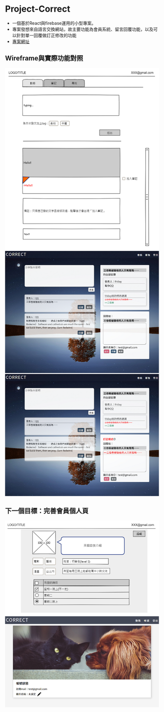 # Project-Correct

- 一個基於React與firebase運用的小型專案。
- 專案發想來自語言交換網站，故主要功能為會員系統、留言回覆功能，以及可以針對單一回覆做訂正修改的功能
- [專案網址](https://project-correct.web.app/)

## Wireframe與實際功能對照  

![image](https://github.com/Amber-han3/Project-Correct/blob/master/readmeImg/article.png)  
![image](https://github.com/Amber-han3/Project-Correct/blob/master/readmeImg/Correct01.png)   
![image](https://github.com/Amber-han3/Project-Correct/blob/master/readmeImg/Correct02.png)  

## 下一個目標：完善會員個人頁  

![image](https://github.com/Amber-han3/Project-Correct/blob/master/readmeImg/profile.png)  
![image](https://github.com/Amber-han3/Project-Correct/blob/master/readmeImg/Correct04.png)  
